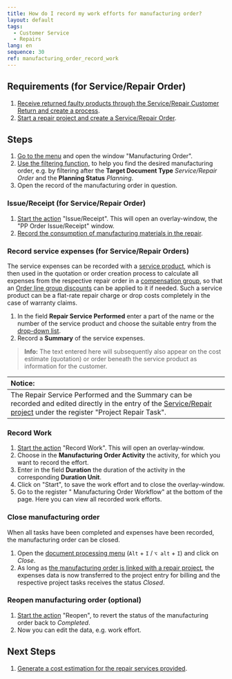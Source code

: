 ```yaml
---
title: How do I record my work efforts for manufacturing order?
layout: default
tags:
  - Customer Service
  - Repairs
lang: en
sequence: 30
ref: manufacturing_order_record_work
---
```


## Requirements (for Service/Repair Order)
1. [Receive returned faulty products through the
Service/Repair Customer Return and create a process](Service_repair_customer_return).
1. [Start a repair project and create a Service/Repair Order](Service_repair_project_start).

## Steps
1. [Go to the menu](Menu) and open the window "Manufacturing Order".
1. [Use the filtering function](Filtering_function), to help you find the desired manufacturing order, e.g. by filtering after the **Target Document Type** *Service/Repair Order* and the **Planning Status** *Planning*.
1. Open the record of the manufacturing order in question.

### Issue/Receipt (for Service/Repair Order)
1. [Start the action](StartAction) "Issue/Receipt". This will open an overlay-window, the "PP Order Issue/Receipt" window.
1. <a href="ProductionCompletion" title="Record the consumption of materials">Record the consumption of manufacturing materials in the repair</a>.

### <a name="service-expenses">Record service expenses (for Service/Repair Orders)</a>
The service expenses can be recorded with a [service product](Add_service_product), which is then used in the quotation or order creation process to calculate all expenses from the respective repair order in a [compensation group](Create_manual_compensation_groups), so that an [Order line group discounts](Order_line_group_discount) can be applied to it if needed. Such a service product can be a flat-rate repair charge or drop costs completely in the case of warranty claims.

1. In the field **Repair Service Performed** enter a part of the name or the number of the service product and choose the suitable entry from the <a href="Keyboard_shortcuts_reference#dropdown" title="Dynamic Search Box Context (Autocomplete)">drop-down list</a>.
1. Record a **Summary** of the service expenses.
 >**Info:** The text entered here will subsequently also appear on the cost estimate (quotation) or order beneath the service product as information for the customer.

| **Notice:** |
| :--- |
| The Repair Service Performed and the Summary can be recorded and edited directly in the entry of the [Service/Repair project](Service_repair_project_start) under the register "Project Repair Task". |

### Record Work
1. [Start the action](StartAction#actionsmenu_WebUI) "Record Work". This will open an overlay-window.
1. Choose in the **Manufacturing Order Activity** the activity, for which you want to record the effort.
1. Enter in the field **Duration** the duration of the activity in the corresponding **Duration Unit**.
1. Click on "Start", to save the work effort and to close the overlay-window.
1. Go to the register " Manufacturing Order
Workflow" at the bottom of the page. Here you can view all recorded work efforts.

### Close manufacturing order
When all tasks have been completed and expenses have been recorded, the manufacturing order can be closed.

1. Open the [document processing menu](StartAction#Menu_DocumentProcessingActions) (`Alt` + `I` / `⌥ alt` + `I`) and click on *Close*.
1. As long as [the manufacturing order is linked with a repair project](Service_repair_project_start), the expenses data is now transferred to the project entry for billing and the respective project tasks receives the status *Closed*.

### Reopen manufacturing order (optional)
1. [Start the action](StartAction) "Reopen", to revert the status of the manufacturing order back to *Completed*.
1. Now you can edit the data, e.g. work effort.

## Next Steps
1. [Generate a cost estimation for the repair services provided](Quotation_estimate_repair_services).
